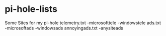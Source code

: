 # pi-hole-lists
Some Sites for my pi-hole
telemetry.txt -microsofttele -windowstele
ads.txt -microsoftads -windowsads
annoyingads.txt -anysiteads
